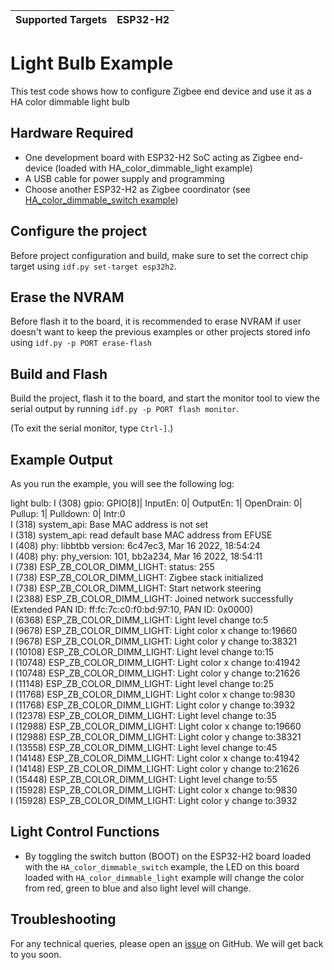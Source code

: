| Supported Targets | ESP32-H2 |
| ----------------- | -------- |

# Light Bulb Example 

This test code shows how to configure Zigbee end device and use it as a HA color dimmable light bulb

## Hardware Required

* One development board with ESP32-H2 SoC acting as Zigbee end-device (loaded with HA_color_dimmable_light example)
* A USB cable for power supply and programming
* Choose another ESP32-H2 as Zigbee coordinator (see [HA_color_dimmable_switch example](../HA_color_dimmable_switch/))

## Configure the project

Before project configuration and build, make sure to set the correct chip target using `idf.py set-target esp32h2`.

## Erase the NVRAM 

Before flash it to the board, it is recommended to erase NVRAM if user doesn't want to keep the previous examples or other projects stored info 
using `idf.py -p PORT erase-flash`

## Build and Flash

Build the project, flash it to the board, and start the monitor tool to view the serial output by running `idf.py -p PORT flash monitor`.

(To exit the serial monitor, type ``Ctrl-]``.)

## Example Output

As you run the example, you will see the following log:

light bulb:
I (308) gpio: GPIO[8]| InputEn: 0| OutputEn: 1| OpenDrain: 0| Pullup: 1| Pulldown: 0| Intr:0   
I (318) system_api: Base MAC address is not set  
I (318) system_api: read default base MAC address from EFUSE  
I (408) phy: libbtbb version: 6c47ec3, Mar 16 2022, 18:54:24  
I (408) phy: phy_version: 101, bb2a234, Mar 16 2022, 18:54:11  
I (738) ESP_ZB_COLOR_DIMM_LIGHT: status: 255  
I (738) ESP_ZB_COLOR_DIMM_LIGHT: Zigbee stack initialized  
I (738) ESP_ZB_COLOR_DIMM_LIGHT: Start network steering  
I (2388) ESP_ZB_COLOR_DIMM_LIGHT: Joined network successfully (Extended PAN ID: ff:fc:7c:c0:f0:bd:97:10, PAN ID: 0x0000)  
I (6368) ESP_ZB_COLOR_DIMM_LIGHT: Light level change to:5  
I (9678) ESP_ZB_COLOR_DIMM_LIGHT: Light color x change to:19660  
I (9678) ESP_ZB_COLOR_DIMM_LIGHT: Light color y change to:38321  
I (10108) ESP_ZB_COLOR_DIMM_LIGHT: Light level change to:15  
I (10748) ESP_ZB_COLOR_DIMM_LIGHT: Light color x change to:41942  
I (10748) ESP_ZB_COLOR_DIMM_LIGHT: Light color y change to:21626  
I (11148) ESP_ZB_COLOR_DIMM_LIGHT: Light level change to:25  
I (11768) ESP_ZB_COLOR_DIMM_LIGHT: Light color x change to:9830  
I (11768) ESP_ZB_COLOR_DIMM_LIGHT: Light color y change to:3932  
I (12378) ESP_ZB_COLOR_DIMM_LIGHT: Light level change to:35  
I (12988) ESP_ZB_COLOR_DIMM_LIGHT: Light color x change to:19660  
I (12988) ESP_ZB_COLOR_DIMM_LIGHT: Light color y change to:38321  
I (13558) ESP_ZB_COLOR_DIMM_LIGHT: Light level change to:45  
I (14148) ESP_ZB_COLOR_DIMM_LIGHT: Light color x change to:41942  
I (14148) ESP_ZB_COLOR_DIMM_LIGHT: Light color y change to:21626  
I (15448) ESP_ZB_COLOR_DIMM_LIGHT: Light level change to:55  
I (15928) ESP_ZB_COLOR_DIMM_LIGHT: Light color x change to:9830  
I (15928) ESP_ZB_COLOR_DIMM_LIGHT: Light color y change to:3932  
 
## Light Control Functions

 * By toggling the switch button (BOOT) on the ESP32-H2 board loaded with the `HA_color_dimmable_switch` example, the LED on this board loaded with `HA_color_dimmable_light` example will change the color from red, green to blue and also light level will change.

## Troubleshooting

For any technical queries, please open an [issue](https://github.com/espressif/esp-zigbee-sdk/issues) on GitHub. We will get back to you soon.
